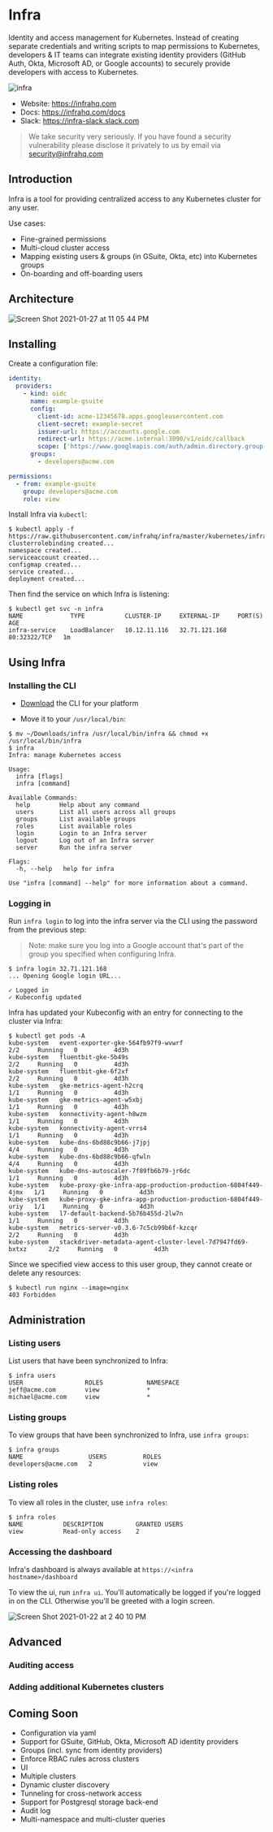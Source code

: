 # Infra

Identity and access management for Kubernetes. Instead of creating separate credentials and writing scripts to map permissions to Kubernetes, developers & IT teams can integrate existing identity providers (GitHub Auth, Okta, Microsoft AD, or Google accounts) to securely provide developers with access to Kubernetes. 

![infra](https://user-images.githubusercontent.com/251292/105530843-64cea680-5cb6-11eb-9d97-e3210ef79914.png)

* Website: https://infrahq.com
* Docs: https://infrahq.com/docs
* Slack: https://infra-slack.slack.com

> We take security very seriously. If you have found a security vulnerability please disclose it privately to us by email via [security@infrahq.com](mailto:security@infrahq.com)

## Introduction

Infra is a tool for providing centralized access to any Kubernetes cluster for any user.

Use cases:
* Fine-grained permissions
* Multi-cloud cluster access
* Mapping existing users & groups (in GSuite, Okta, etc) into Kubernetes groups
* On-boarding and off-boarding users


## Architecture

![Screen Shot 2021-01-27 at 11 05 44 PM](https://user-images.githubusercontent.com/251292/106088560-3573cb80-60f4-11eb-8f6f-8ae6688418f4.png)

## Installing

Create a configuration file:

```yaml
identity:
  providers:
    - kind: oidc
      name: example-gsuite
      config: 
        client-id: acme-12345678.apps.googleusercontent.com
        client-secret: example-secret
        issuer-url: https://accounts.google.com
        redirect-url: https://acme.internal:3090/v1/oidc/callback
        scope: ['https://www.googleapis.com/auth/admin.directory.group.readonly', 'openid', 'email']
      groups:
        - developers@acme.com

permissions:
  - from: example-gsuite
    group: developers@acme.com
    role: view
```

Install Infra via `kubectl`:

```
$ kubectl apply -f https://raw.githubusercontent.com/infrahq/infra/master/kubernetes/infra.yaml
clusterrolebinding created...
namespace created...
serviceaccount created...
configmap created...
service created...
deployment created...
```

Then find the service on which Infra is listening:

```
$ kubectl get svc -n infra
NAME             TYPE           CLUSTER-IP     EXTERNAL-IP     PORT(S)        AGE
infra-service    LoadBalancer   10.12.11.116   32.71.121.168   80:32322/TCP   1m
```

## Using Infra

### Installing the CLI

* [Download](https://infrahq.com/download) the CLI for your platform

* Move it to your `/usr/local/bin`:

```
$ mv ~/Downloads/infra /usr/local/bin/infra && chmod +x /usr/local/bin/infra
$ infra
Infra: manage Kubernetes access

Usage:
  infra [flags]
  infra [command]

Available Commands:
  help        Help about any command
  users       List all users across all groups
  groups      List available groups
  roles       List available roles
  login       Login to an Infra server
  logout      Log out of an Infra server
  server      Run the infra server

Flags:
  -h, --help   help for infra

Use "infra [command] --help" for more information about a command.
```

### Logging in

Run `infra login` to log into the infra server via the CLI using the password from the previous step:

> Note: make sure you log into a Google account that's part of the group you specified when configuring Infra.

```
$ infra login 32.71.121.168
... Opening Google login URL...

✓ Logged in
✓ Kubeconfig updated
```

Infra has updated your Kubeconfig with an entry for connecting to the cluster via Infra:

```
$ kubectl get pods -A
kube-system   event-exporter-gke-564fb97f9-wvwrf                             2/2     Running   0          4d3h
kube-system   fluentbit-gke-5b49s                                            2/2     Running   0          4d3h
kube-system   fluentbit-gke-6f2xf                                            2/2     Running   0          4d3h
kube-system   gke-metrics-agent-h2crq                                        1/1     Running   0          4d3h
kube-system   gke-metrics-agent-w5xbj                                        1/1     Running   0          4d3h
kube-system   konnectivity-agent-h8wzm                                       1/1     Running   0          4d3h
kube-system   konnectivity-agent-vrrs4                                       1/1     Running   0          4d3h
kube-system   kube-dns-6bd88c9b66-j7jpj                                      4/4     Running   0          4d3h
kube-system   kube-dns-6bd88c9b66-qfwln                                      4/4     Running   0          4d3h
kube-system   kube-dns-autoscaler-7f89fb6b79-jr6dc                           1/1     Running   0          4d3h
kube-system   kube-proxy-gke-infra-app-production-production-6804f449-4jmx   1/1     Running   0          4d3h
kube-system   kube-proxy-gke-infra-app-production-production-6804f449-uriy   1/1     Running   0          4d3h
kube-system   l7-default-backend-5b76b455d-2lw7n                             1/1     Running   0          4d3h
kube-system   metrics-server-v0.3.6-7c5cb99b6f-kzcqr                         2/2     Running   0          4d3h
kube-system   stackdriver-metadata-agent-cluster-level-7d7947fd69-bxtxz      2/2     Running   0          4d3h
```

Since we specified view access to this user group, they cannot create or delete any resources:

```
$ kubectl run nginx --image=nginx
403 Forbidden
```

## Administration

### Listing users

List users that have been synchronized to Infra:

```
$ infra users
USER                 ROLES            NAMESPACE
jeff@acme.com        view             *
michael@acme.com     view             *
```

### Listing groups

To view groups that have been synchronized to Infra, use `infra groups`:

```
$ infra groups
NAME                  USERS          ROLES
developers@acme.com   2              view
```

### Listing roles

To view all roles in the cluster, use `infra roles`:

```
$ infra roles
NAME           DESCRIPTION         GRANTED USERS
view           Read-only access    2
```

### Accessing the dashboard

Infra's dashboard is always available at `https://<infra hostname>/dashboard`

To view the ui, run `infra ui`. You'll automatically be logged if you're logged in on the CLI. Otherwise you'll be greeted with a login screen.

![Screen Shot 2021-01-22 at 2 40 10 PM](https://user-images.githubusercontent.com/251292/105537327-c1828f00-5cbf-11eb-9e8a-00b96678a121.png)


## Advanced

### Auditing access

### Adding additional Kubernetes clusters

## Coming Soon

* Configuration via yaml
* Support for GSuite, GitHub, Okta, Microsoft AD identity providers
* Groups (incl. sync from identity providers)
* Enforce RBAC rules across clusters
* UI
* Multiple clusters
* Dynamic cluster discovery
* Tunneling for cross-network access
* Support for Postgresql storage back-end
* Audit log
* Multi-namespace and multi-cluster queries

